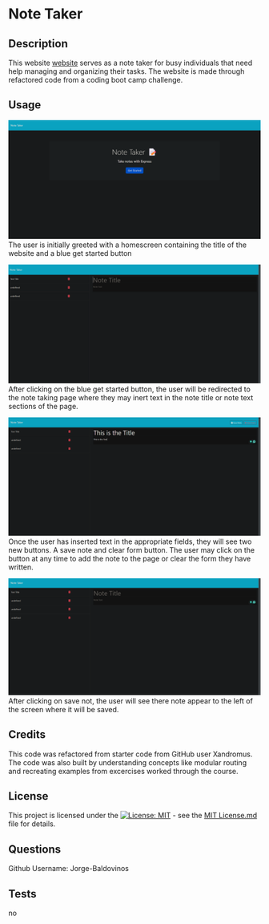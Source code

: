 # Note Taker

## Description
This website [website](https://note-taker-ikm1.onrender.com) serves as a note taker for busy individuals that need help managing and organizing their tasks. The website is made through refactored code from a coding boot camp challenge. 

## Usage
![Website Screenshot](assets/Website-Screenshot.png) 
The user is initially greeted with a homescreen containing the title of the website and a blue get started button

![Website Screenshot](assets/Website-Screenshot-1.png) 
After clicking on the blue get started button, the user will be redirected to the note taking page where they may inert text in the note title or note text sections of the page. 

![Website Screenshot](assets/Website-Screenshot-2.png) 
Once the user has inserted text in the appropriate fields, they will see two new buttons. A save note and clear form button. The user may click on the button at any time to add the note to the page or clear the form they have written.

![Website Screenshot](assets/Website-Screenshot-3.png)
After clicking on save not, the user will see there note appear to the left of the screen where it will be saved.

## Credits
This code was refactored from starter code from GitHub user Xandromus. The code was also built by understanding concepts like modular routing and recreating examples from excercises worked through the course.


## License
This project is licensed under the [![License: MIT](https://img.shields.io/badge/License-MIT-yellow.svg)](https://opensource.org/licenses/MIT) - see the [MIT License.md](https://opensource.org/licenses/MIT) file for details.

## Questions
Github Username: Jorge-Baldovinos

## Tests
no
